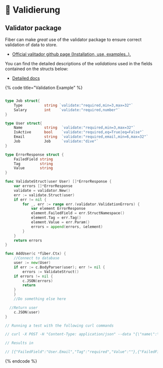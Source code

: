 # 🔎 Validierung

## Validator package

Fiber can make _great_ use of the validator package to ensure correct validation of data to store.

* [Official valitador github page (Installation, use, examples..).](https://github.com/go-playground/validator)

You can find the detailed descriptions of the _validations_ used in the fields contained on the structs below:

* [Detailed docs](https://pkg.go.dev/github.com/go-playground/validator?tab=doc)


{% code title="Validation Example" %}

```go

type Job struct{
    Type          string `validate:"required,min=3,max=32"`
    Salary        int    `validate:"required,number"`
}

type User struct{
    Name          string  `validate:"required,min=3,max=32"`
    IsActive      bool    `validate:"required,eq=True|eq=False"`
    Email         string  `validate:"required,email,min=6,max=32"`
    Job           Job     `validate:"dive"`
}

type ErrorResponse struct {
    FailedField string
    Tag         string
    Value       string
}

func ValidateStruct(user User) []*ErrorResponse {
    var errors []*ErrorResponse
    validate = validator.New()
    err := validate.Struct(user)
    if err != nil {
        for _, err := range err.(validator.ValidationErrors) {
            var element ErrorResponse
            element.FailedField = err.StructNamespace()
            element.Tag = err.Tag()
            element.Value = err.Param()
            errors = append(errors, &element)
        }
    }
    return errors
}

func AddUser(c *fiber.Ctx) {
    //Connect to database
    user := new(User)
    if err := c.BodyParser(user); err != nil {
        errors := ValidateStruct()
    if errors != nil {
        c.JSON(errors)
        return
    }
    }
    //Do something else here

  //Return user
    c.JSON(user)
}

// Running a test with the following curl commands

// curl -X POST -H "Content-Type: application/json" --data "{\"name\":\"john\",\"isactive\":\"True\"}" http://localhost:8080/register/user

// Results in 

// [{"FailedField":"User.Email","Tag":"required","Value":""},{"FailedField":"User.Job.Salary","Tag":"required","Value":""},{"FailedField":"User.Job.Type","Tag":"required","Value":""}]⏎


```
{% endcode %}


 
